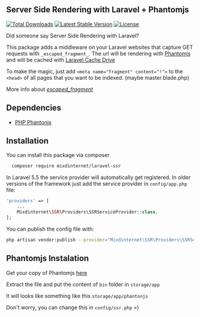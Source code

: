 ## Server Side Rendering with Laravel + Phantomjs

[![Total Downloads](https://poser.pugx.org/mixdinternet/laravel-ssr/d/total.svg)](https://packagist.org/packages/mixdinternet/laravel-ssr)
[![Latest Stable Version](https://poser.pugx.org/mixdinternet/laravel-ssr/v/stable.svg)](https://packagist.org/packages/mixdinternet/laravel-ssr)
[![License](https://poser.pugx.org/mixdinternet/laravel-ssr/license.svg)](https://packagist.org/packages/mixdinternet/laravel-ssr)

Did someone say Server Side Rendering with Laravel?

This package adds a middleware on your Laravel websites that capture GET requests with `_escaped_fragment_`.
The url will be rendering with [Phantomjs](http://phantomjs.org) and will be cached with [Laravel Cache Drive](https://laravel.com/docs/master/cache)

To make the magic, just add `<meta name="fragment" content="!">` to the `<head>` of all pages that you want to be indexed. (maybe master.blade.php)

More info about [_escaped_fragment_](https://developers.google.com/webmasters/ajax-crawling/docs/specification)

## Dependencies
* [PHP Phantonjs](https://github.com/jonnnnyw/php-phantomjs)

## Installation

You can install this package via composer
```bash
  composer require mixdinternet/laravel-ssr
```

In Laravel 5.5 the service provider will automatically get registered. In older versions of the framework just add the service provider in `config/app.php` file:

```php
'providers' => [
    ...
    Mixdinternet\SSR\Providers\SSRServiceProvider::class,
];
```

You can publish the config file with:

```bash
php artisan vendor:publish --provider="Mixdinternet\SSR\Providers\SSRServiceProvider" --tag="config"
```

## Phantomjs Instalation

Get your copy of Phantomjs [here](http://phantomjs.org/download.html)

Extract the file and put the content of `bin` folder in `storage/app`

It will looks like something like this `storage/app/phantonjs`

Don't worry, you can change this in `config/ssr.php` =)

